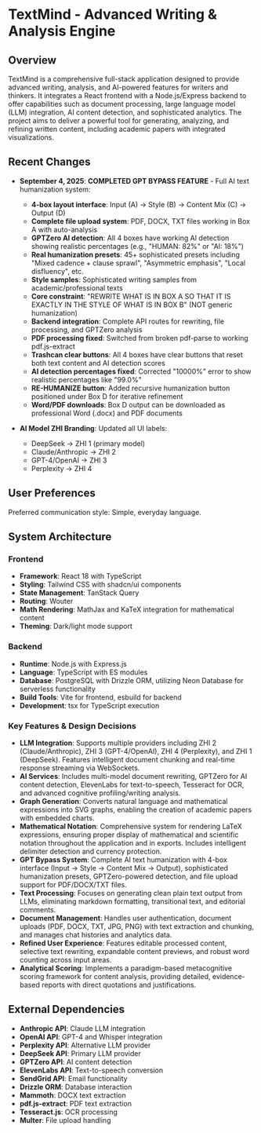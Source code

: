 # TextMind - Advanced Writing & Analysis Engine

## Overview

TextMind is a comprehensive full-stack application designed to provide advanced writing, analysis, and AI-powered features for writers and thinkers. It integrates a React frontend with a Node.js/Express backend to offer capabilities such as document processing, large language model (LLM) integration, AI content detection, and sophisticated analytics. The project aims to deliver a powerful tool for generating, analyzing, and refining written content, including academic papers with integrated visualizations.

## Recent Changes

- **September 4, 2025**: **COMPLETED GPT BYPASS FEATURE** - Full AI text humanization system:
  - **4-box layout interface**: Input (A) → Style (B) → Content Mix (C) → Output (D)
  - **Complete file upload system**: PDF, DOCX, TXT files working in Box A with auto-analysis
  - **GPTZero AI detection**: All 4 boxes have working AI detection showing realistic percentages (e.g., "HUMAN: 82%" or "AI: 18%")
  - **Real humanization presets**: 45+ sophisticated presets including "Mixed cadence + clause sprawl", "Asymmetric emphasis", "Local disfluency", etc.
  - **Style samples**: Sophisticated writing samples from academic/professional texts
  - **Core constraint**: "REWRITE WHAT IS IN BOX A SO THAT IT IS EXACTLY IN THE STYLE OF WHAT IS IN BOX B" (NOT generic humanization)
  - **Backend integration**: Complete API routes for rewriting, file processing, and GPTZero analysis
  - **PDF processing fixed**: Switched from broken pdf-parse to working pdf.js-extract
  - **Trashcan clear buttons**: All 4 boxes have clear buttons that reset both text content and AI detection scores
  - **AI detection percentages fixed**: Corrected "10000%" error to show realistic percentages like "99.0%"
  - **RE-HUMANIZE button**: Added recursive humanization button positioned under Box D for iterative refinement
  - **Word/PDF downloads**: Box D output can be downloaded as professional Word (.docx) and PDF documents
  
- **AI Model ZHI Branding**: Updated all UI labels:
  - DeepSeek → ZHI 1 (primary model)
  - Claude/Anthropic → ZHI 2
  - GPT-4/OpenAI → ZHI 3
  - Perplexity → ZHI 4

## User Preferences

Preferred communication style: Simple, everyday language.

## System Architecture

### Frontend
- **Framework**: React 18 with TypeScript
- **Styling**: Tailwind CSS with shadcn/ui components
- **State Management**: TanStack Query
- **Routing**: Wouter
- **Math Rendering**: MathJax and KaTeX integration for mathematical content
- **Theming**: Dark/light mode support

### Backend
- **Runtime**: Node.js with Express.js
- **Language**: TypeScript with ES modules
- **Database**: PostgreSQL with Drizzle ORM, utilizing Neon Database for serverless functionality
- **Build Tools**: Vite for frontend, esbuild for backend
- **Development**: tsx for TypeScript execution

### Key Features & Design Decisions
- **LLM Integration**: Supports multiple providers including ZHI 2 (Claude/Anthropic), ZHI 3 (GPT-4/OpenAI), ZHI 4 (Perplexity), and ZHI 1 (DeepSeek). Features intelligent document chunking and real-time response streaming via WebSockets.
- **AI Services**: Includes multi-model document rewriting, GPTZero for AI content detection, ElevenLabs for text-to-speech, Tesseract for OCR, and advanced cognitive profiling/writing analysis.
- **Graph Generation**: Converts natural language and mathematical expressions into SVG graphs, enabling the creation of academic papers with embedded charts.
- **Mathematical Notation**: Comprehensive system for rendering LaTeX expressions, ensuring proper display of mathematical and scientific notation throughout the application and in exports. Includes intelligent delimiter detection and currency protection.
- **GPT Bypass System**: Complete AI text humanization with 4-box interface (Input → Style → Content Mix → Output), sophisticated humanization presets, GPTZero-powered detection, and file upload support for PDF/DOCX/TXT files.
- **Text Processing**: Focuses on generating clean plain text output from LLMs, eliminating markdown formatting, transitional text, and editorial comments.
- **Document Management**: Handles user authentication, document uploads (PDF, DOCX, TXT, JPG, PNG) with text extraction and chunking, and manages chat histories and analytics data.
- **Refined User Experience**: Features editable processed content, selective text rewriting, expandable content previews, and robust word counting across input areas.
- **Analytical Scoring**: Implements a paradigm-based metacognitive scoring framework for content analysis, providing detailed, evidence-based reports with direct quotations and justifications.

## External Dependencies

- **Anthropic API**: Claude LLM integration
- **OpenAI API**: GPT-4 and Whisper integration
- **Perplexity API**: Alternative LLM provider
- **DeepSeek API**: Primary LLM provider
- **GPTZero API**: AI content detection
- **ElevenLabs API**: Text-to-speech conversion
- **SendGrid API**: Email functionality
- **Drizzle ORM**: Database interaction
- **Mammoth**: DOCX text extraction
- **pdf.js-extract**: PDF text extraction
- **Tesseract.js**: OCR processing
- **Multer**: File upload handling